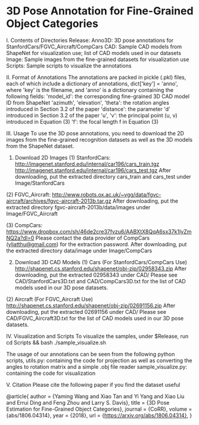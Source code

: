 # 3D Pose Annotation for Fine-Grained Object Categories



I. Contents of Directories
Release:
    Anno3D: 3D pose annotations for StanfordCars/FGVC_Aircraft/CompCars
    CAD: Sample CAD models from ShapeNet for visualization use; list of CAD models used in our datasets
    Image: Sample images from the fine-grained datasets for visualization use
    Scripts: Sample scripts to visualize the annotations



II. Format of Annotations
The annotations are packed in pickle (.pkl) files, each of which include a dictionary of annotations,
    dict['key'] = 'anno',
where 'key' is the filename, and 'anno' is a dictionary containing the following fields:
    'model_id': the corresponding fine-grained 3D CAD model ID from ShapeNet
    'azimuth', 'elevation', 'theta': the rotation angles introduced in Section 3.2 of the paper
    'distance': the parameter 'd' introduced in Section 3.2 of the paper
    'u', 'v': the principal point (u, v) introduced in Equation (3) 
    'f': the focal length f in Equation (3)



III. Usage
To use the 3D pose annotations, you need to download the 2D images from the fine-grained recognition datasets as well as the
3D models from the ShapeNet dataset.

1. Download 2D Images
(1) StanfordCars:
http://imagenet.stanford.edu/internal/car196/cars_train.tgz
http://imagenet.stanford.edu/internal/car196/cars_test.tgz
After downloading, put the extracted directory cars_train and cars_test under Image/StanfordCars

(2) FGVC_Aircraft:
http://www.robots.ox.ac.uk/~vgg/data/fgvc-aircraft/archives/fgvc-aircraft-2013b.tar.gz
After downloading, put the extracted directory fgvc-aircraft-2013b/data/images under Image/FGVC_Aircraft

(3) CompCars:
https://www.dropbox.com/sh/46de2cre37fvzu6/AABXtX8QqA6sx37k1IyZmNQ2a?dl=0
Please contact the data provider of CompCars (yljatthu@gmail.com) for the extraction password.
After downloading, put the extracted directory data/image under Image/CompCars


2. Download 3D CAD Models
(1) Cars (For StanfordCars/CompCars Use)
http://shapenet.cs.stanford.edu/shapenet/obj-zip/02958343.zip
After downloading, put the extracted 02958343 under CAD/
Please see CAD/StanfordCars3D.txt and CAD/CompCars3D.txt for the list of CAD models used in our 3D pose datasets.

(2) Aircraft (For FGVC_Aircraft Use)
http://shapenet.cs.stanford.edu/shapenet/obj-zip/02691156.zip
After downloading, put the extracted 02691156 under CAD/
Please see CAD/FGVC_Aircraft3D.txt for the list of CAD models used in our 3D pose datasets.



IV. Visualization and Scripts
To visualize the samples, under $Release, run
cd Scripts && bash ./sample_visualize.sh

The usage of our annotations can be seen from the following python scripts,
utils.py: containing the code for projection as well as converting the angles to rotation matrix and a simple .obj file
reader
sample_visualize.py: containing the code for visualization



V. Citation
Please cite the following paper if you find the dataset useful

@article{
author = {Yaming Wang and
          Xiao Tan and
          Yi Yang and
          Xiao Liu and
          Errui Ding and
          Feng Zhou and
          Larry S. Davis},
title = {3D Pose Estimation for Fine-Grained Object Categories},
journal = {CoRR},
volume = {abs/1806.04314},
year = {2018},
url = {https://arxiv.org/abs/1806.04314},
}

